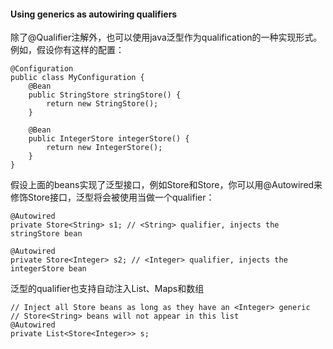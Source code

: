 #### Using generics as autowiring qualifiers

除了@Qualifier注解外，也可以使用java泛型作为qualification的一种实现形式。例如，假设你有这样的配置：

```
@Configuration
public class MyConfiguration {
    @Bean
    public StringStore stringStore() {
        return new StringStore();
    }
    
    @Bean
    public IntegerStore integerStore() {
        return new IntegerStore();
    }
}
```

假设上面的beans实现了泛型接口，例如Store<String>和Store<Integer>，你可以用@Autowired来修饰Store接口，泛型将会被使用当做一个qualifier：

```
@Autowired
private Store<String> s1; // <String> qualifier, injects the stringStore bean

@Autowired
private Store<Integer> s2; // <Integer> qualifier, injects the integerStore bean
```

泛型的qualifier也支持自动注入List、Maps和数组

```
// Inject all Store beans as long as they have an <Integer> generic
// Store<String> beans will not appear in this list
@Autowired
private List<Store<Integer>> s;
```
